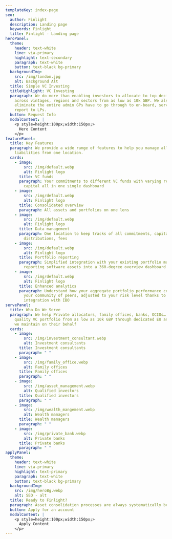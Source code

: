 ```yaml
---
templateKey: index-page
seo:
  author: Finlight
  description: Landing page
  keywords: Finlight
  title: Finlight - Landing page
heroPanel:
  theme:
    header: text-white
    line: via-primary
    highlight: text-secondary
    paragraph: text-white
    button: text-black bg-primary
  backgroundImg:
    src: /img/london.jpg
    alt: Background Alt
  title: Simple VC Investing
  titleHighlight: VC Investing
  paragraph: We do more than enabling investors to allocate to top decile VCs
    across vintages, regions and sectors from as low as 10k GBP. We also
    eliminate the entire admin GPs have to go through to on-board, serve and
    report to LPs.
  button: Request Info
  modalContent: |
    <p style=height:100px;width:150px;>
      Hero Content
    </p>
featurePanel:
  title: Key Features
  paragraph: We provide a wide range of features to help you manage all assets and
    liabilities from one location.
  cards:
    - image:
        src: /img/default.webp
        alt: Finlight logo
      title: VC funds
      paragraph: Your commitments to different VC funds with varying records of
        capital all in one single dashboard
    - image:
        src: /img/default.webp
        alt: Finlight logo
      title: Consolidated overview
      paragraph: All assets and portfolios on one lens
    - image:
        src: /img/default.webp
        alt: Finlight logo
      title: Data management
      paragraph: One location to keep tracks of all commitments, capital calls,
        distributions, fees
    - image:
        src: /img/default.webp
        alt: Finlight logo
      title: Portfolio reporting
      paragraph: Simplified integration with your existing portfolio management and
        reporting software assets into a 360-degree overview dashboard
    - image:
        src: /img/default.webp
        alt: Finlight logo
      title: Enhanced analytics
      paragraph: Understand how your aggregate portfolio performance compares against
        your community of peers, adjusted to your risk level thanks to our
        integration with IBO
servePanel:
  title: Who Do We Serve
  paragraph: We help Private allocators, family offices, banks, OCIOs… build high
    quality VC portfolio from as low as 10k GBP through dedicated EU and UK SPV
    we maintain on their behalf
  cards:
    - image:
        src: /img/investment_consultant.webp
        alt: Investment consultants
      title: Investment consultants
      paragraph: " "
    - image:
        src: /img/family_office.webp
        alt: Family offices
      title: Family offices
      paragraph: " "
    - image:
        src: /img/asset_management.webp
        alt: Qualified investors
      title: Qualified investors
      paragraph: " "
    - image:
        src: /img/wealth_mangement.webp
        alt: Wealth managers
      title: Wealth managers
      paragraph: " "
    - image:
        src: /img/private_bank.webp
        alt: Private banks
      title: Private banks
      paragraph: " "
applyPanel:
  theme:
    header: text-white
    line: via-primary
    highlight: text-primary
    paragraph: text-white
    button: text-black bg-primary
  backgroundImg:
    src: /img/heroBg.webp
    alt: SEO - alt
  title: Ready to Finlight?
  paragraph: Asset consolidation processes are always systematically better with Finlight.
  button: Apply for an account
  modalContent: |
    <p style=height:100px;width:150px;>
      Apply Content
    </p>
---
```

